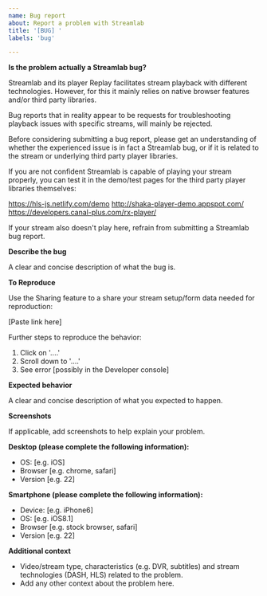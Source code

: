 ```yaml
---
name: Bug report
about: Report a problem with Streamlab
title: '[BUG] '
labels: 'bug'

---
```


**Is the problem actually a Streamlab bug?**

Streamlab and its player Replay facilitates stream playback with different technologies. However, for this it mainly relies on native browser features and/or third party libraries.

Bug reports that in reality appear to be requests for troubleshooting playback issues with specific streams, will mainly be rejected.

Before considering submitting a bug report, please get an understanding of whether the experienced issue is in fact a Streamlab bug, or if it is related to the stream or underlying third party player libraries.

If you are not confident Streamlab is capable of playing your stream properly, you can test it in the demo/test pages for the third party player libraries themselves:

 https://hls-js.netlify.com/demo
 http://shaka-player-demo.appspot.com/
 https://developers.canal-plus.com/rx-player/
 
If your stream also doesn't play here, refrain from submitting a Streamlab bug report.

**Describe the bug**

A clear and concise description of what the bug is.

**To Reproduce**

Use the Sharing feature to a share your stream setup/form data needed for reproduction:

[Paste link here]

Further steps to reproduce the behavior:

1. Click on '....'
2. Scroll down to '....'
3. See error [possibly in the Developer console]

**Expected behavior**

A clear and concise description of what you expected to happen.

**Screenshots**

If applicable, add screenshots to help explain your problem.

**Desktop (please complete the following information):**

 - OS: [e.g. iOS]
 - Browser [e.g. chrome, safari]
 - Version [e.g. 22]

**Smartphone (please complete the following information):**

 - Device: [e.g. iPhone6]
 - OS: [e.g. iOS8.1]
 - Browser [e.g. stock browser, safari]
 - Version [e.g. 22]

**Additional context**

 - Video/stream type, characteristics (e.g. DVR, subtitles) and stream technologies (DASH, HLS) related to the problem.
 - Add any other context about the problem here.
